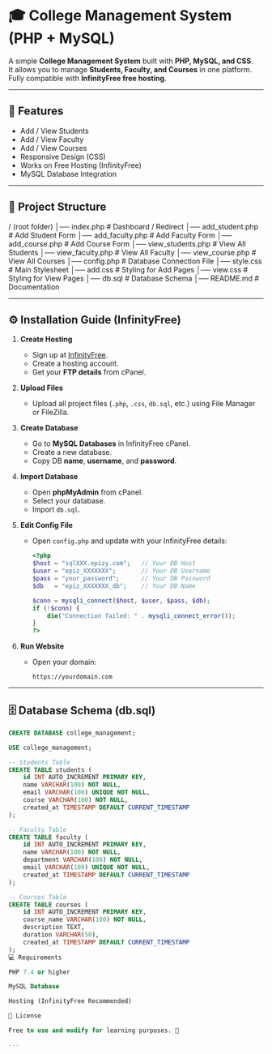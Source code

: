 # 🎓 College Management System (PHP + MySQL)

A simple **College Management System** built with **PHP, MySQL, and CSS**.  
It allows you to manage **Students, Faculty, and Courses** in one platform.  
Fully compatible with **InfinityFree free hosting**.

---

## 🚀 Features
- Add / View Students
- Add / View Faculty
- Add / View Courses
- Responsive Design (CSS)
- Works on Free Hosting (InfinityFree)
- MySQL Database Integration

---

## 📂 Project Structure
/ (root folder)
│── index.php # Dashboard / Redirect
│── add_student.php # Add Student Form
│── add_faculty.php # Add Faculty Form
│── add_course.php # Add Course Form
│── view_students.php # View All Students
│── view_faculty.php # View All Faculty
│── view_course.php # View All Courses
│── config.php # Database Connection File
│── style.css # Main Stylesheet
│── add.css # Styling for Add Pages
│── view.css # Styling for View Pages
│── db.sql # Database Schema
│── README.md # Documentation

---

## ⚙️ Installation Guide (InfinityFree)

1. **Create Hosting**
   - Sign up at [InfinityFree](https://infinityfree.net).
   - Create a hosting account.
   - Get your **FTP details** from cPanel.

2. **Upload Files**
   - Upload all project files (`.php`, `.css`, `db.sql`, etc.) using File Manager or FileZilla.

3. **Create Database**
   - Go to **MySQL Databases** in InfinityFree cPanel.
   - Create a new database.
   - Copy DB **name**, **username**, and **password**.

4. **Import Database**
   - Open **phpMyAdmin** from cPanel.
   - Select your database.
   - Import `db.sql`.

5. **Edit Config File**
   - Open `config.php` and update with your InfinityFree details:
     ```php
     <?php
     $host = "sqlXXX.epizy.com";   // Your DB Host
     $user = "epiz_XXXXXXX";       // Your DB Username
     $pass = "your_password";      // Your DB Password
     $db   = "epiz_XXXXXXX_db";    // Your DB Name

     $conn = mysqli_connect($host, $user, $pass, $db);
     if (!$conn) {
         die("Connection failed: " . mysqli_connect_error());
     }
     ?>
     ```

6. **Run Website**
   - Open your domain:
     ```
     https://yourdomain.com
     ```

---

## 🗄️ Database Schema (db.sql)

```sql
CREATE DATABASE college_management;

USE college_management;

-- Students Table
CREATE TABLE students (
    id INT AUTO_INCREMENT PRIMARY KEY,
    name VARCHAR(100) NOT NULL,
    email VARCHAR(100) UNIQUE NOT NULL,
    course VARCHAR(100) NOT NULL,
    created_at TIMESTAMP DEFAULT CURRENT_TIMESTAMP
);

-- Faculty Table
CREATE TABLE faculty (
    id INT AUTO_INCREMENT PRIMARY KEY,
    name VARCHAR(100) NOT NULL,
    department VARCHAR(100) NOT NULL,
    email VARCHAR(100) UNIQUE NOT NULL,
    created_at TIMESTAMP DEFAULT CURRENT_TIMESTAMP
);

-- Courses Table
CREATE TABLE courses (
    id INT AUTO_INCREMENT PRIMARY KEY,
    course_name VARCHAR(100) NOT NULL,
    description TEXT,
    duration VARCHAR(50),
    created_at TIMESTAMP DEFAULT CURRENT_TIMESTAMP
);
💻 Requirements

PHP 7.4 or higher

MySQL Database

Hosting (InfinityFree Recommended)

📜 License

Free to use and modify for learning purposes. 🚀

---


